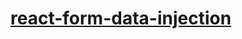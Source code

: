 [react-form-data-injection](https://dirkarnez.github.io/react-form-data-injection)
==================================================================================
